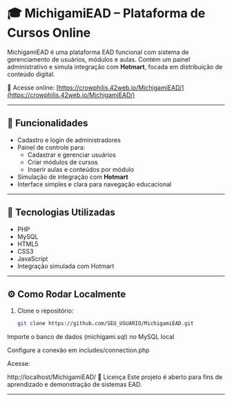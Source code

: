 # 🎓 MichigamiEAD – Plataforma de Cursos Online

MichigamiEAD é uma plataforma EAD funcional com sistema de gerenciamento de usuários, módulos e aulas. Contém um painel administrativo e simula integração com **Hotmart**, focada em distribuição de conteúdo digital.

🔗 Acesse online: [https://crowphilis.42web.io/MichigamiEAD/](https://crowphilis.42web.io/MichigamiEAD/)

---

## 🚀 Funcionalidades

- Cadastro e login de administradores
- Painel de controle para:
  - Cadastrar e gerenciar usuários
  - Criar módulos de cursos
  - Inserir aulas e conteúdos por módulo
- Simulação de integração com **Hotmart**
- Interface simples e clara para navegação educacional

---

## 🧪 Tecnologias Utilizadas

- PHP
- MySQL
- HTML5
- CSS3
- JavaScript
- Integração simulada com Hotmart

---

## ⚙️ Como Rodar Localmente

1. Clone o repositório:
   ```bash
   git clone https://github.com/SEU_USUARIO/MichigamiEAD.git
Importe o banco de dados (michigami.sql) no MySQL local

Configure a conexão em includes/connection.php

Acesse:

http://localhost/MichigamiEAD/
📄 Licença
Este projeto é aberto para fins de aprendizado e demonstração de sistemas EAD.


---
